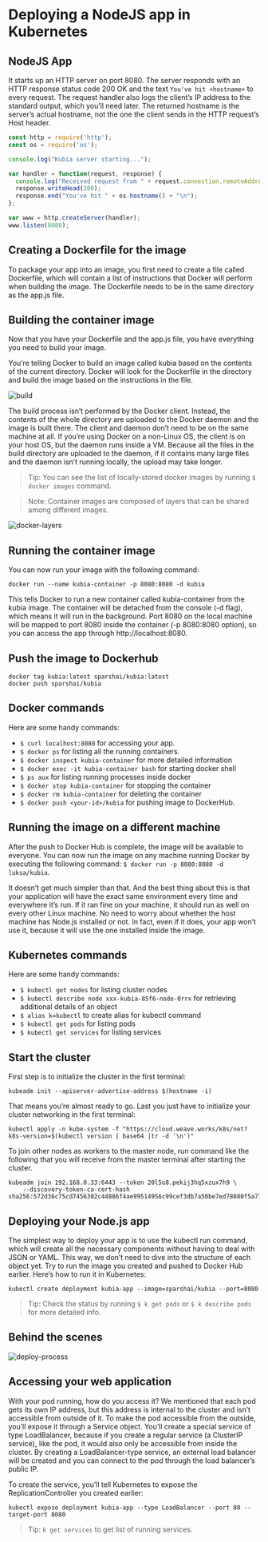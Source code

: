 # Deploying a NodeJS app in Kubernetes

## NodeJS App

It starts up an HTTP server on port 8080. The server responds with an HTTP response status code 200 OK and the text `You've hit <hostname>` to every request. The request handler also logs the client’s IP address to the standard output, which you’ll need later. The returned hostname is the server’s actual hostname, not the one the client sends in the HTTP request’s Host header.

```js
const http = require('http');
const os = require('os');

console.log("Kubia server starting...");

var handler = function(request, response) {
  console.log("Received request from " + request.connection.remoteAddress);
  response.writeHead(200);
  response.end("You've hit " + os.hostname() + "\n");
};

var www = http.createServer(handler);
www.listen(8080);
```

## Creating a Dockerfile for the image

To package your app into an image, you first need to create a file called Dockerfile, which will contain a list of instructions that Docker will perform when building the image. The Dockerfile needs to be in the same directory as the app.js file.

## Building the container image

Now that you have your Dockerfile and the app.js file, you have everything you need to build your image.

You’re telling Docker to build an image called kubia based on the contents of the current directory. Docker will look for the Dockerfile in the directory and build the image based on the instructions in the file.

![build](https://user-images.githubusercontent.com/62965911/211507784-57bd3cc2-e83e-4c96-a8cb-b913a4aa5a67.png)

The build process isn’t performed by the Docker client. Instead, the contents of the whole directory are uploaded to the Docker daemon and the image is built there. The client and daemon don’t need to be on the same machine at all. If you’re using Docker on a non-Linux OS, the client is on your host OS, but the daemon runs inside a VM. Because all the files in the build directory are uploaded to the daemon, if it contains many large files and the daemon isn’t running locally, the upload may take longer.

> Tip: You can see the list of locally-stored docker images by running ```$ docker images``` command.

> Note: Container images are composed of layers that can be shared among different images.

![docker-layers](https://user-images.githubusercontent.com/62965911/211507811-203b78ee-ac64-4193-a3e8-b2d9dda775b3.png)

## Running the container image

You can now run your image with the following command:

```
docker run --name kubia-container -p 8080:8080 -d kubia
```

This tells Docker to run a new container called kubia-container from the kubia image. The container will be detached from the console (-d flag), which means it will run in the background. Port 8080 on the local machine will be mapped to port 8080 inside the container (-p 8080:8080 option), so you can access the app through http://localhost:8080.

## Push the image to Dockerhub

```
docker tag kubia:latest sparshai/kubia:latest
docker push sparshai/kubia
```

## Docker commands

Here are some handy commands:

- ```$ curl localhost:8080``` for accessing your app.
- ```$ docker ps``` for listing all the running containers.
- ```$ docker inspect kubia-container``` for more detailed information
- ```$ docker exec -it kubia-container bash``` for starting docker shell
- ```$ ps aux``` for listing running processes inside docker
- ```$ docker stop kubia-container``` for stopping the container
- ```$ docker rm kubia-container``` for deleting the container
- ```$ docker push <your-id>/kubia``` for pushing image to DockerHub.

## Running the image on a different machine

After the push to Docker Hub is complete, the image will be available to everyone. You can now run the image on any machine running Docker by executing the following command: ```$ docker run -p 8080:8080 -d luksa/kubia```.

It doesn’t get much simpler than that. And the best thing about this is that your application will have the exact same environment every time and everywhere it’s run. If it ran fine on your machine, it should run as well on every other Linux machine. No need to worry about whether the host machine has Node.js installed or not. In fact, even if it does, your app won’t use it, because it will use the one installed inside the image.

## Kubernetes commands

Here are some handy commands:

- ```$ kubectl get nodes``` for listing cluster nodes
- ```$ kubectl describe node xxx-kubia-85f6-node-0rrx``` for retrieving additional details of an object
- ```$ alias k=kubectl``` to create alias for kubectl command
- ```$ kubectl get pods``` for listing pods
- ```$ kubectl get services``` for listing services

## Start the cluster

First step is to initialize the cluster in the first terminal:

```
kubeadm init --apiserver-advertise-address $(hostname -i)
```

That means you’re almost ready to go. Last you just have to initialize your cluster networking in the first terminal:


```
kubectl apply -n kube-system -f "https://cloud.weave.works/k8s/net?k8s-version=$(kubectl version | base64 |tr -d '\n')"
```


To join other nodes as workers to the master node, run command like the following that you will receive from the master terminal after starting the cluster.

```
kubeadm join 192.168.0.33:6443 --token 20l5u8.pekij3hq5xzux7h9 \
    --discovery-token-ca-cert-hash sha256:572d36c75cd7456302c44886f4ae99514956c99cef3db7a50be7ed78080f5a77
```

## Deploying your Node.js app

The simplest way to deploy your app is to use the kubectl run command, which will create all the necessary components without having to deal with JSON or YAML. This way, we don’t need to dive into the structure of each object yet. Try to run the image you created and pushed to Docker Hub earlier. Here’s how to run it in Kubernetes:


```
kubectl create deployment kubia-app --image=sparshai/kubia --port=8080
```

> Tip: Check the status by running ```$ k get pods``` or ```$ k describe pods``` for more detailed info.

## Behind the scenes

![deploy-process](https://user-images.githubusercontent.com/62965911/211507804-1c3d09cd-130e-49e4-90de-f3f91c312da4.png)

## Accessing your web application

With your pod running, how do you access it? We mentioned that each pod gets its own IP address, but this address is internal to the cluster and isn’t accessible from outside of it. To make the pod accessible from the outside, you’ll expose it through a Service object. You’ll create a special service of type LoadBalancer, because if you create a regular service (a ClusterIP service), like the pod, it would also only be accessible from inside the cluster. By creating a LoadBalancer-type service, an external load balancer will be created and you can connect to the pod through the load balancer’s public IP.

To create the service, you’ll tell Kubernetes to expose the ReplicationController you created earlier:

```
kubectl expose deployment kubia-app --type LoadBalancer --port 80 --target-port 8080
```

> Tip: ```k get services``` to get list of running services.